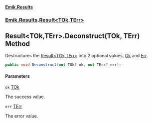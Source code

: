 #### [Emik.Results](index.md 'index')
### [Emik.Results](Emik.Results.md 'Emik.Results').[Result&lt;TOk,TErr&gt;](Result_TOk,TErr_.md 'Emik.Results.Result<TOk,TErr>')

## Result<TOk,TErr>.Deconstruct(TOk, TErr) Method

Destructures the [Result&lt;TOk,TErr&gt;](Result_TOk,TErr_.md 'Emik.Results.Result<TOk,TErr>') into 2 optional values, [Ok](Result_TOk,TErr_.Ok().md 'Emik.Results.Result<TOk,TErr>.Ok') and [Err](Result_TOk,TErr_.Err().md 'Emik.Results.Result<TOk,TErr>.Err').

```csharp
public void Deconstruct(out TOk? ok, out TErr? err);
```
#### Parameters

<a name='Emik.Results.Result_TOk,TErr_.Deconstruct(TOk,TErr).ok'></a>

`ok` [TOk](Result_TOk,TErr_.md#Emik.Results.Result_TOk,TErr_.TOk 'Emik.Results.Result<TOk,TErr>.TOk')

The success value.

<a name='Emik.Results.Result_TOk,TErr_.Deconstruct(TOk,TErr).err'></a>

`err` [TErr](Result_TOk,TErr_.md#Emik.Results.Result_TOk,TErr_.TErr 'Emik.Results.Result<TOk,TErr>.TErr')

The error value.